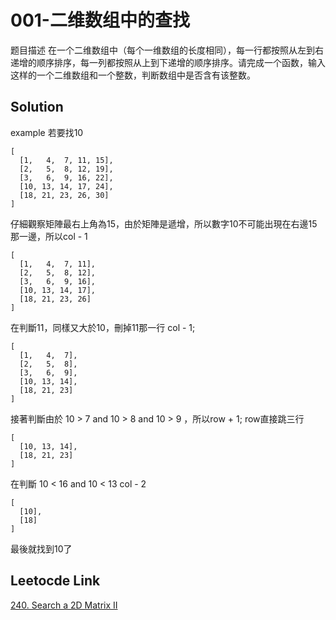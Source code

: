 # 001-二维数组中的查找

题目描述
在一个二维数组中（每个一维数组的长度相同），每一行都按照从左到右递增的顺序排序，每一列都按照从上到下递增的顺序排序。请完成一个函数，输入这样的一个二维数组和一个整数，判断数组中是否含有该整数。


## Solution
example 若要找10
````
[
  [1,   4,  7, 11, 15],
  [2,   5,  8, 12, 19],
  [3,   6,  9, 16, 22],
  [10, 13, 14, 17, 24],
  [18, 21, 23, 26, 30]
]
````

仔細觀察矩陣最右上角為15，由於矩陣是遞增，所以數字10不可能出現在右邊15那一邊，所以col - 1

````
[
  [1,   4,  7, 11],
  [2,   5,  8, 12],
  [3,   6,  9, 16],
  [10, 13, 14, 17],
  [18, 21, 23, 26]
]
````

在判斷11，同樣又大於10，刪掉11那一行 col - 1;

````
[
  [1,   4,  7],
  [2,   5,  8],
  [3,   6,  9],
  [10, 13, 14],
  [18, 21, 23]
]
````

接著判斷由於 10 > 7 and 10 > 8 and 10 > 9 ，所以row + 1; row直接跳三行

````
[
  [10, 13, 14],
  [18, 21, 23]
]
````

在判斷 10 < 16 and 10 < 13 col - 2 

````
[
  [10],
  [18]
]
````

最後就找到10了

## Leetocde Link
[240. Search a 2D Matrix II](https://leetcode.com/problems/search-a-2d-matrix-ii/)